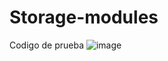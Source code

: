 # Storage-modules
Codigo de prueba
![image](https://github.com/user-attachments/assets/b72b3454-14c2-4a44-90b9-3debddad1e7a)
